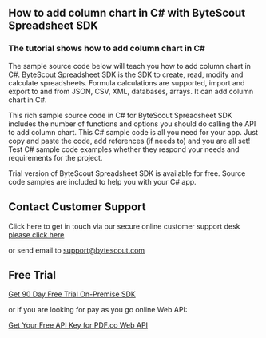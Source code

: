 ## How to add column chart in C# with ByteScout Spreadsheet SDK

### The tutorial shows how to add column chart in C#

The sample source code below will teach you how to add column chart in C#. ByteScout Spreadsheet SDK is the SDK to create, read, modify and calculate spreadsheets. Formula calculations are supported, import and export to and from JSON, CSV, XML, databases, arrays. It can add column chart in C#.

This rich sample source code in C# for ByteScout Spreadsheet SDK includes the number of functions and options you should do calling the API to add column chart. This C# sample code is all you need for your app. Just copy and paste the code, add references (if needs to) and you are all set! Test C# sample code examples whether they respond your needs and requirements for the project.

Trial version of ByteScout Spreadsheet SDK is available for free. Source code samples are included to help you with your C# app.

## Contact Customer Support

Click here to get in touch via our secure online customer support desk [please click here](https://bytescout.zendesk.com/hc/en-us/requests/new?subject=ByteScout%20Spreadsheet%20SDK%20Question)

or send email to [support@bytescout.com](mailto:support@bytescout.com?subject=ByteScout%20Spreadsheet%20SDK%20Question) 

## Free Trial

[Get 90 Day Free Trial On-Premise SDK](https://bytescout.com/download/web-installer?utm_source=github-readme)

or if you are looking for pay as you go online Web API:

[Get Your Free API Key for PDF.co Web API](https://pdf.co/documentation/api?utm_source=github-readme)